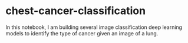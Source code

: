 # chest-cancer-classification
In this notebook, I am building several image classification deep learning models to identify the type of cancer given an image of a lung.
